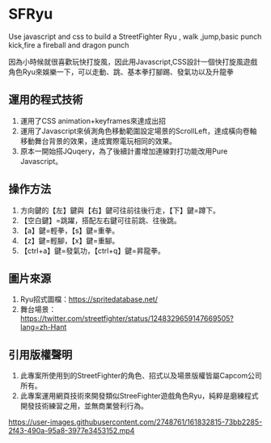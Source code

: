 # SFRyu 
Use javascript and css to build a StreetFighter Ryu , walk ,jump,basic punch kick,fire a fireball and dragon punch

因為小時候就很喜歡玩快打旋風，因此用Javascript,CSS設計一個快打旋風遊戲角色Ryu來娛樂一下，可以走動、跳、基本拳打腳踢、發氣功以及升龍拳

## 運用的程式技術
1. 運用了CSS animation+keyframes來達成出招
2. 運用了Javascript來偵測角色移動範圍設定場景的ScrollLeft，達成橫向卷軸移動舞台背景的效果，達成實際電玩相同的效果。
3. 原本一開始搭JQuqery，為了後續計畫增加連線對打功能改用Pure Javascript。
 
## 操作方法
1. 方向鍵的【左】鍵與【右】鍵可往前往後行走，【下】鍵=蹲下。
2. 【空白鍵】=跳躍，搭配左右鍵可往前跳、往後跳。
3. 【a】鍵=輕拳，【s】鍵=重拳。
4. 【z】鍵=輕腳，【x】鍵=重腳。
5. 【ctrl+a】鍵=發氣功，【ctrl+q】鍵=昇龍拳。

## 圖片來源
 1. Ryu招式圖檔：<https://spritedatabase.net/>
 2. 舞台場景：<https://twitter.com/streetfighter/status/1248329659147669505?lang=zh-Hant>

## 引用版權聲明
1. 此專案所使用到的StreetFighter的角色、招式以及場景版權皆屬Capcom公司所有。
2. 此專案運用網頁技術來開發類似StreeFighter遊戲角色Ryu，純粹是磨練程式開發技術練習之用，並無商業營利行為。



https://user-images.githubusercontent.com/2748761/161832815-73bb2285-2f43-490a-95a8-3977e3453152.mp4

